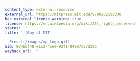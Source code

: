 ```yaml
---
content_type: external-resource
external_url: https://mitpress.mit.edu/9780262192330
has_external_license_warning: true
license: https://en.wikipedia.org/wiki/All_rights_reserved
status: ''
title: '![Buy at MIT

  Press](/images/mp_logo.gif)'
uid: 804bbf48-e1c2-4cee-92f1-84987c57d39b
wayback_url: ''
---
```

